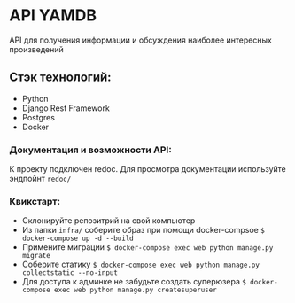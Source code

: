 # API YAMDB
API для получения информации и обсуждения наиболее интересных произведений

## Стэк технологий:
- Python
- Django Rest Framework
- Postgres
- Docker
### Документация и возможности API:
К проекту подключен redoc. Для просмотра документации используйте эндпойнт `redoc/`

### Квикстарт:

- Склонируйте репозитрий на свой компьютер
- Из папки `infra/` соберите образ при помощи docker-compsoe
`$ docker-compose up -d --build`
- Примените миграции
`$ docker-compose exec web python manage.py migrate`
- Соберите статику
`$ docker-compose exec web python manage.py collectstatic --no-input`
- Для доступа к админке не забудьте создать суперюзера
`$ docker-compose exec web python manage.py createsuperuser`
